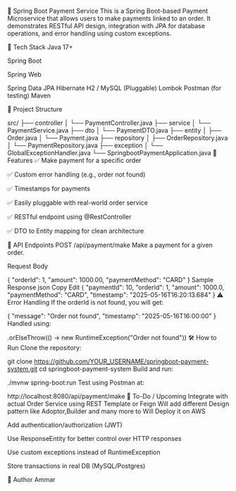 🧾 Spring Boot Payment Service
This is a Spring Boot-based Payment Microservice that allows users to make payments linked to an order. It demonstrates RESTful API design, integration with JPA for database operations, and error handling using custom exceptions.

🚀 Tech Stack
Java 17+

Spring Boot

Spring Web

Spring Data JPA
Hibernate
H2 / MySQL (Pluggable)
Lombok
Postman (for testing)
Maven

📁 Project Structure

src/
├── controller
│   └── PaymentController.java
├── service
│   └── PaymentService.java
├── dto
│   └── PaymentDTO.java
├── entity
│   ├── Order.java
│   └── Payment.java
├── repository
│   ├── OrderRepository.java
│   └── PaymentRepository.java
├── exception
│   └── GlobalExceptionHandler.java
└── SpringbootPaymentApplication.java
🧩 Features
✅ Make payment for a specific order

✅ Custom error handling (e.g., order not found)

✅ Timestamps for payments

✅ Easily pluggable with real-world order service

✅ RESTful endpoint using @RestController

✅ DTO to Entity mapping for clean architecture

🔗 API Endpoints
POST /api/payment/make
Make a payment for a given order.

Request Body

{
  "orderId": 1,
  "amount": 1000.00,
  "paymentMethod": "CARD"
}
Sample Response
json
Copy
Edit
{
  "paymentId": 10,
  "orderId": 1,
  "amount": 1000.0,
  "paymentMethod": "CARD",
  "timestamp": "2025-05-16T16:20:13.684"
}
⚠️ Error Handling
If the orderId is not found, you will get:

{
  "message": "Order not found",
  "timestamp": "2025-05-16T16:00:00"
}
Handled using:


.orElseThrow(() -> new RuntimeException("Order not found"))
🛠 How to Run
Clone the repository:

git clone https://github.com/YOUR_USERNAME/springboot-payment-system.git
cd springboot-payment-system
Build and run:


./mvnw spring-boot:run
Test using Postman at:

http://localhost:8080/api/payment/make
📄 To-Do / Upcoming
Integrate with actual Order Service using REST Template or Feign
Will add different Design pattern like Adoptor,Builder and many more to 
Will Deploy it on AWS

Add authentication/authorization (JWT)

Use ResponseEntity for better control over HTTP responses

Use custom exceptions instead of RuntimeException

Store transactions in real DB (MySQL/Postgres)

🤝 Author
Ammar 
